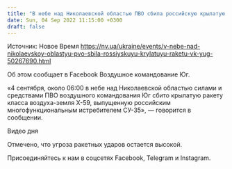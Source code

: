 ```yaml
---
title: "В небе над Николаевской областью ПВО сбила российскую крылатую ракету — ВК Юг"
date: Sun, 04 Sep 2022 11:15:00 +0300
draft: false
---
```

Источник: Новое Время https://nv.ua/ukraine/events/v-nebe-nad-nikolaevskoy-oblastyu-pvo-sbila-rossiyskuyu-krylatuyu-raketu-vk-yug-50267690.html


Об этом сообщает в Facebook Воздушное командование Юг.

«4 сентября, около 06:00 в небе над Николаевской областью силами и средствами ПВО воздушного командования Юг сбито крылатую ракету класса воздуха-земля Х-59, выпущенную российским многофункциональным истребителем СУ-35», — говорится в сообщении.

 Видео дня   

Отмечено, что угроза ракетных ударов остается высокой.

Присоединяйтесь к нам в соцсетях Facebook, Telegram и Instagram.
